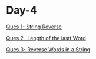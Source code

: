 # Day-4

[Ques 1- String Reverse](https://leetcode.com/problems/reverse-string/description/ "Ques 1")

[Ques 2- Length of the lastt Word](https://leetcode.com/problems/length-of-last-word/description/ "Ques 2- Length of the lastt Word")

[Ques 3-  Reverse Words in a String](https://leetcode.com/problems/reverse-words-in-a-string/description/ "Ques 3-  Reverse Words in a String")


